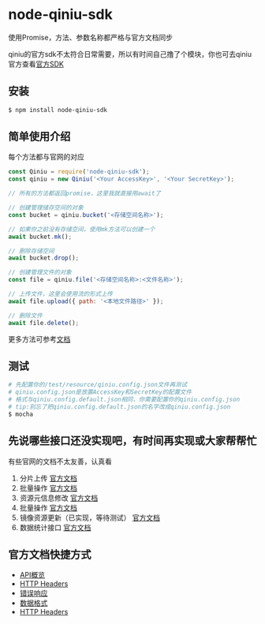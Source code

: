 # node-qiniu-sdk

使用Promise，方法、参数名称都严格与官方文档同步

qiniu的官方sdk不太符合日常需要，所以有时间自己撸了个模块，你也可去qiniu官方查看[官方SDK](https://github.com/qiniu/nodejs-sdk)

## 安装

```bash
$ npm install node-qiniu-sdk
```

## 简单使用介绍

每个方法都与官网的对应

```javascript
const Qiniu = require('node-qiniu-sdk');
const qiniu = new Qiniu('<Your AccessKey>', '<Your SecretKey>');

// 所有的方法都返回promise，这里我就直接用await了

// 创建管理储存空间的对象
const bucket = qiniu.bucket('<存储空间名称>');

// 如果你之前没有存储空间，使用mk方法可以创建一个
await bucket.mk();

// 删除存储空间
await bucket.drop();

// 创建管理文件的对象
const file = qiniu.file('<存储空间名称>:<文件名称>');

// 上传文件，这里会使用流的形式上传
await file.upload({ path: '<本地文件路径>' });

// 删除文件
await file.delete();
```

更多方法可参考[文档](./docs)

## 测试

```bash
# 先配置你的/test/resource/qiniu.config.json文件再测试
# qiniu.config.json是放置AccessKey和SecretKey的配置文件
# 格式与qiniu.config.default.json相同，你需要配置你的qiniu.config.json
# tip:别忘了把qiniu.config.default.json的名字改成qiniu.config.json
$ mocha
```

## 先说哪些接口还没实现吧，有时间再实现或大家帮帮忙

有些官网的文档不太友善，认真看

1. 分片上传 [官方文档](https://developer.qiniu.com/kodo/manual/1650/chunked-upload)
2. 批量操作 [官方文档](https://developer.qiniu.com/kodo/api/1250/batch)
3. 资源元信息修改 [官方文档](https://developer.qiniu.com/kodo/api/1250/batch)
4. 批量操作 [官方文档](https://developer.qiniu.com/kodo/api/1252/chgm)
5. 镜像资源更新（已实现，等待测试） [官方文档](https://developer.qiniu.com/kodo/api/1293/prefetch)
6. 数据统计接口 [官方文档](https://developer.qiniu.com/kodo/api/3906/statistic-interface)

## 官方文档快捷方式

- [API概览](https://developer.qiniu.com/kodo/api/1731/api-overview)
- [HTTP Headers](https://developer.qiniu.com/kodo/api/3924/common-request-headers)
- [错误响应](https://developer.qiniu.com/kodo/api/3928/error-responses)
- [数据格式](https://developer.qiniu.com/kodo/api/1276/data-format)
- [HTTP Headers](https://developer.qiniu.com/kodo/api/3924/common-request-headers)